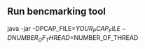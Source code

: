 
## Run bencmarking tool

java -jar -DPCAP_FILE=$YOUR_PCAP_FILE -DNUMBER_OF_THREAD=$NUMBER_OF_THREAD
